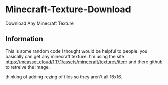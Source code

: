 # Minecraft-Texture-Download
Download Any Minecraft Texture

## Information

This is some random code I thought would be helpful to people.
you basically can get any minecraft texture.
I'm using the site https://mcasset.cloud/1.17.1/assets/minecraft/textures/item and there github to retreive the image.

thinking of adding rezing of files so they aren't all 16x16.
